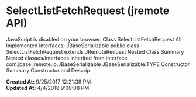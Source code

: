 # SelectListFetchRequest (jremote API)

JavaScript is disabled on your browser. Class SelectListFetchRequest All Implemented Interfaces: JBaseSerializable public class SelectListFetchRequest extends JRemoteRequest Nested Class Summary Nested classes/interfaces inherited from interface com.jbase.jremote.io.JBaseSerializable JBaseSerializable.TYPE Constructor Summary Constructor and Descrip  

**Created At:** 9/25/2017 12:21:38 PM  
**Updated At:** 4/4/2018 9:00:08 PM  

